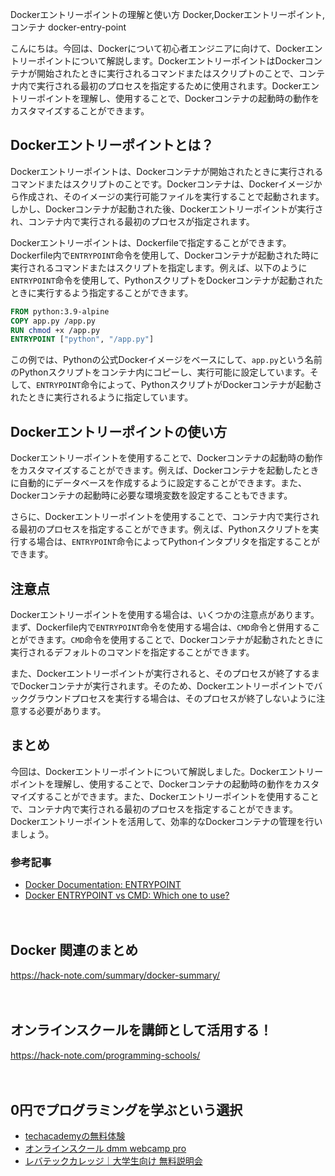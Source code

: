 Dockerエントリーポイントの理解と使い方
Docker,Dockerエントリーポイント,コンテナ
docker-entry-point

こんにちは。今回は、Dockerについて初心者エンジニアに向けて、Dockerエントリーポイントについて解説します。DockerエントリーポイントはDockerコンテナが開始されたときに実行されるコマンドまたはスクリプトのことで、コンテナ内で実行される最初のプロセスを指定するために使用されます。Dockerエントリーポイントを理解し、使用することで、Dockerコンテナの起動時の動作をカスタマイズすることができます。

## Dockerエントリーポイントとは？

Dockerエントリーポイントは、Dockerコンテナが開始されたときに実行されるコマンドまたはスクリプトのことです。Dockerコンテナは、Dockerイメージから作成され、そのイメージの実行可能ファイルを実行することで起動されます。しかし、Dockerコンテナが起動された後、Dockerエントリーポイントが実行され、コンテナ内で実行される最初のプロセスが指定されます。

Dockerエントリーポイントは、Dockerfileで指定することができます。Dockerfile内で`ENTRYPOINT`命令を使用して、Dockerコンテナが起動された時に実行されるコマンドまたはスクリプトを指定します。例えば、以下のように`ENTRYPOINT`命令を使用して、PythonスクリプトをDockerコンテナが起動されたときに実行するよう指定することができます。

```Dockerfile
FROM python:3.9-alpine
COPY app.py /app.py
RUN chmod +x /app.py
ENTRYPOINT ["python", "/app.py"]
```

この例では、Pythonの公式Dockerイメージをベースにして、`app.py`という名前のPythonスクリプトをコンテナ内にコピーし、実行可能に設定しています。そして、`ENTRYPOINT`命令によって、PythonスクリプトがDockerコンテナが起動されたときに実行されるように指定しています。

## Dockerエントリーポイントの使い方

Dockerエントリーポイントを使用することで、Dockerコンテナの起動時の動作をカスタマイズすることができます。例えば、Dockerコンテナを起動したときに自動的にデータベースを作成するように設定することができます。また、Dockerコンテナの起動時に必要な環境変数を設定することもできます。

さらに、Dockerエントリーポイントを使用することで、コンテナ内で実行される最初のプロセスを指定することができます。例えば、Pythonスクリプトを実行する場合は、`ENTRYPOINT`命令によってPythonインタプリタを指定することができます。

## 注意点

Dockerエントリーポイントを使用する場合は、いくつかの注意点があります。まず、Dockerfile内で`ENTRYPOINT`命令を使用する場合は、`CMD`命令と併用することができます。`CMD`命令を使用することで、Dockerコンテナが起動されたときに実行されるデフォルトのコマンドを指定することができます。

また、Dockerエントリーポイントが実行されると、そのプロセスが終了するまでDockerコンテナが実行されます。そのため、Dockerエントリーポイントでバックグラウンドプロセスを実行する場合は、そのプロセスが終了しないように注意する必要があります。

## まとめ

今回は、Dockerエントリーポイントについて解説しました。Dockerエントリーポイントを理解し、使用することで、Dockerコンテナの起動時の動作をカスタマイズすることができます。また、Dockerエントリーポイントを使用することで、コンテナ内で実行される最初のプロセスを指定することができます。Dockerエントリーポイントを活用して、効率的なDockerコンテナの管理を行いましょう。

### 参考記事

- [Docker Documentation: ENTRYPOINT](https://docs.docker.com/engine/reference/builder/#entrypoint)
- [Docker ENTRYPOINT vs CMD: Which one to use?](https://phoenixnap.com/kb/docker-cmd-vs-entrypoint)

　

## Docker 関連のまとめ
https://hack-note.com/summary/docker-summary/

　

## オンラインスクールを講師として活用する！
https://hack-note.com/programming-schools/

　

## 0円でプログラミングを学ぶという選択
- [techacademyの無料体験](//af.moshimo.com/af/c/click?a_id=2612475&amp;p_id=1555&amp;pc_id=2816&amp;pl_id=22706&amp;url=https%3a%2f%2ftechacademy.jp%2fhtmlcss-trial%3futm_source%3dmoshimo%26utm_medium%3daffiliate%26utm_campaign%3dtextad)
- [オンラインスクール dmm webcamp pro](//af.moshimo.com/af/c/click?a_id=2612482&amp;p_id=1363&amp;pc_id=2297&amp;pl_id=39999&amp;guid=on)
- [レバテックカレッジ｜大学生向け 無料説明会](//af.moshimo.com/af/c/click?a_id=4071793&p_id=3198&pc_id=7488&pl_id=41848)

